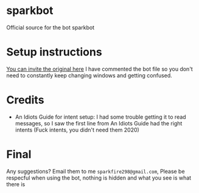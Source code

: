 # sparkbot
Official source for the bot sparkbot


# Setup instructions 

[You can invite the original here](https://discord.com/api/oauth2/authorize?client_id=975699960869838869&permissions=8&scope=bot)
I have commented the bot file so you don't need to constantly keep changing windows and getting confused.

# Credits
- An Idiots Guide for intent setup:
I had some trouble getting it to read messages, so I saw the first line from An Idiots Guide had the right intents (Fuck intents, you didn't need them 2020)


# Final
Any suggestions? Email them to me `sparkfire298@gmail.com`,
Please be respecful when using the bot, nothing is hidden and what you see is what there is
